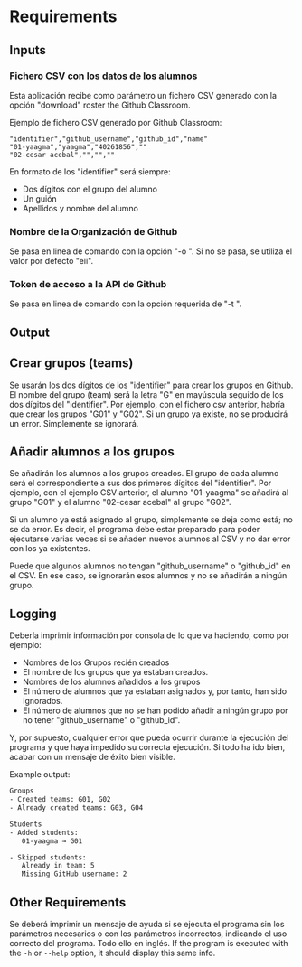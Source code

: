 # Requirements

## Inputs

### Fichero CSV con los datos de los alumnos

Esta aplicación recibe como parámetro un fichero CSV generado con la opción "download" roster the Github Classroom.

Ejemplo de fichero CSV generado por Github Classroom:

```csv
"identifier","github_username","github_id","name"
"01-yaagma","yaagma","40261856",""
"02-cesar acebal","","",""
```

En formato de los "identifier" será siempre:
- Dos dígitos con el grupo del alumno
- Un guión
- Apellidos y nombre del alumno

### Nombre de la Organización de Github

Se pasa en linea de comando con la opción "-o <organization>". Si no se pasa, se utiliza el valor por defecto "eii".

### Token de acceso a la API de Github

Se pasa en linea de comando con la opción requerida de "-t <token>".

## Output

## Crear grupos (teams)

Se usarán los dos dígitos de los "identifier" para crear los grupos en Github.
El nombre del grupo (team) será la letra "G" en mayúscula seguido de los dos dígitos del "identifier".
Por ejemplo, con el fichero csv anterior, habría que crear los grupos "G01" y "G02".
Si un grupo ya existe, no se producirá un error. Simplemente se ignorará.

## Añadir alumnos a los grupos

Se añadirán los alumnos a los grupos creados. El grupo de cada alumno será el correspondiente a sus dos primeros dígitos del "identifier".
Por ejemplo, con el ejemplo CSV anterior, el alumno "01-yaagma" se añadirá al grupo "G01" y el alumno "02-cesar acebal" al grupo "G02".

Si un alumno ya está asignado al grupo, simplemente se deja como está; no se da error.
Es decir, el programa debe estar preparado para poder ejecutarse varias veces si se añaden nuevos alumnos al CSV y no dar error con los ya existentes.

Puede que algunos alumnos no tengan "github_username" o "github_id" en el CSV. En ese caso, se ignorarán esos alumnos y no se añadirán a ningún grupo.

## Logging

Debería imprimir información por consola de lo que va haciendo, como por ejemplo:
- Nombres de los Grupos recién creados
- El nombre de los grupos que ya estaban creados.
- Nombres de los alumnos añadidos a los grupos
- El número de alumnos que ya estaban asignados y, por tanto, han sido ignorados.
- El número de alumnos que no se han podido añadir a ningún grupo por no tener "github_username" o "github_id".

Y, por supuesto, cualquier error que pueda ocurrir durante la ejecución del programa y que haya impedido su correcta ejecución. Si todo ha ido bien, acabar con un mensaje de éxito bien visible.

Example output:
```bash
Groups
- Created teams: G01, G02
- Already created teams: G03, G04

Students
- Added students:
   01-yaagma → G01

- Skipped students:
   Already in team: 5
   Missing GitHub username: 2
```

## Other Requirements

Se deberá imprimir un mensaje de ayuda si se ejecuta el programa sin los parámetros necesarios o con los parámetros incorrectos, indicando el uso correcto del programa. Todo ello en inglés.
If the program is executed with the `-h` or `--help` option, it should display this same info.
